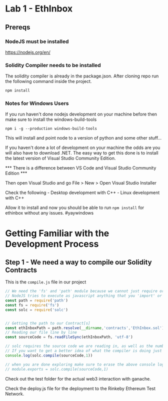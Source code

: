 # Lab 1 - EthInbox

## Prereqs

### NodeJS must be installed

https://nodejs.org/en/

### Solidity Compiler needs to be installed

The solidity compiler is already in the package.json. After cloning repo run the following command inside the project.
``` bash
npm install
```

### Notes for Windows Users

If you run haven't done nodejs development on your machine before then make sure to install the windows-build-tools
```
npm i -g --production windows-build-tools
```
This will install and point node to a version of python and some other stuff...

If you haven't done a lot of development on your machine the odds are you will also have to download .NET.
The easy way to get this done is to install the latest version of Visual Studio Community Edition.

*** There is a difference between VS Code and Visual Studio Community Edition ***

Then open Visual Studio and go File > New > Open Visual Studio Installer

Check the following
    - Desktop development with C++
    - Linux development with C++

Allow it to install and now you should be able to run ```npm install``` for ethinbox without any issues. #yaywindows

# Getting Familiar with the Development Process

## Step 1 - We need a way to compile our Solidity Contracts

This is the `compile.js` file in our project
``` javascript
// We need the 'fs' and 'path' module because we cannot just require or import a '.sol' file.
// NodeJS tries to execute as javascript anything that you 'import' or 'require'
const path = require('path')
const fs = require('fs')
const solc = require('solc')


// Getting the path to our Contract[s]
const ethInboxPath = path.resolve(__dirname,'contracts','EthInbox.sol')
// Reading our file line by line
const sourceCode = fs.readFileSync(ethInboxPath, 'utf-8')

// solc requires the source code we are reading in, as well as the number of contracts we are trying to compile
// If you want to get a better idea of what the compiler is doing just wrap the below statement in a 'console.log()'
console.log(solc.compile(sourceCode,1))

// when you are done exploring make sure to erase the above console log and replace it with the below code
// module.exports = solc.compile(sourceCode,1)

```
Check out the test folder for the actual web3 interaction with ganache.

Check the deploy.js file for the deployment to the Rinkeby Ethereum Test Network.







